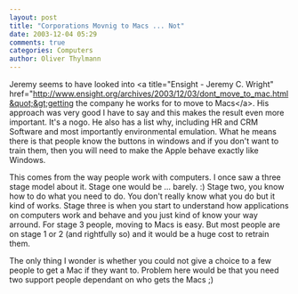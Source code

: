 ```yaml
---
layout: post
title: "Corporations Movnig to Macs ... Not"
date: 2003-12-04 05:29
comments: true
categories: Computers
author: Oliver Thylmann
---
```



Jeremy seems to have looked into &lt;a title=&quot;Ensight - Jeremy C. Wright&quot; href=&quot;http://www.ensight.org/archives/2003/12/03/dont_move_to_mac.html&quot;&gt;getting the company he works for to move to Macs&lt;/a&gt;. His approach was very good I have to say and this makes the result even more important. It's a nogo. He also has a list why, including HR and CRM Software and most importantly environmental emulation. What he means there is that people know the buttons in windows and if you don't want to train them, then you will need to make the Apple behave exactly like Windows. 

This comes from the way people work with computers. I once saw a three stage model about it. Stage one would be ... barely. :) Stage two, you know how to do what you need to do. You don't really know what you do but it kind of works. Stage three is when you start to understand how applications on computers work and behave and you just kind of know your way arround. For stage 3 people, moving to Macs is easy. But most people are on stage 1 or 2 (and rightfully so) and it would be a huge cost to retrain them.

The only thing I wonder is whether you could not give a choice to a few people to get a Mac if they want to. Problem here would be that you need two support people dependant on who gets the Macs ;)

